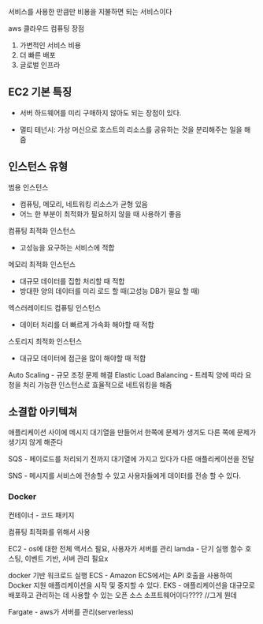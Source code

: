 서비스를 사용한 만큼만 비용을 지불하면 되는 서비스이다

aws 클라우드 컴퓨팅 장점
1. 가변적인 서비스 비용
2. 더 빠른 배포
3. 글로벌 인프라


## EC2 기본 특징
 
 - 서버 하드웨어를 미리 구매하지 않아도 되는 장점이 있다.

- 멀티 테넌시: 가상 머신으로 호스트의 리소스를 공유하는 것을 분리해주는 일을 해줌

## 인스턴스 유형

범용 인스턴스
- 컴퓨팅, 메모리, 네트워킹 리소스가 균형 있음 
- 어느 한 부분이 최적화가 필요하지 않을 때 사용하기 좋음

컴퓨팅 최적화 인스턴스
- 고성능을 요구하는 서비스에 적합

메모리 최적화 인스턴스
- 대규모 데이터를 집합 처리할 때 적합
- 방대한 양의 데이터를 미리 로드 할 때(고성능 DB가 필요 할 때)

엑스러레이티드 컴퓨팅 인스턴스
- 데이터 처리를 더 빠르게 가속화 해야할 때 적합

스토리지 최적화 인스턴스
- 대규모 데이터에 접근을 많이 해야할 때 적합


Auto Scaling -  규모 조정 문제 해결
Elastic Load Balancing - 트레픽 양에 따라 요청을 처리 가능한 인스턴스로 효율적으로 네트워킹을 해줌

## 소결합 아키텍쳐

애플리케이션 사이에 메시지 대기열을 만들어서 한쪽에 문제가 생겨도 다른 쪽에 문제가 생기지 않게 해준다

SQS - 페이로드를 처리되기 전까지 대기열에 가지고 있다가 다른 애플리케이션을 전달

SNS - 메시지를 서비스에 전송할 수 있고 사용자들에게 데이터를 전송 할 수 있다.

### Docker

컨테이너 - 코드 패키지


컴퓨팅 최적화를 위해서 사용

EC2 - os에 대한 전체 액서스 필요, 사용자가 서버를 관리
lamda - 단기 실행 함수 호스팅, 이벤트 기반, 서버 관리 필요x

docker 기반 워크로드 실행
ECS - Amazon ECS에서는 API 호출을 사용하여 Docker 지원 애플리케이션을 시작 및 중지할 수 있다. 
EKS - 애플리케이션을 대규모로 배포하고 관리하는 데 사용할 수 있는 오픈 소스 소프트웨어이다???? //그게 뭔데

Fargate - aws가 서버를 관리(serverless)


